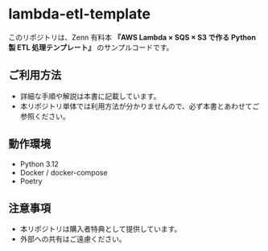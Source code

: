 # lambda-etl-template

このリポジトリは、Zenn 有料本
**『AWS Lambda × SQS × S3 で作る Python 製 ETL 処理テンプレート』**
のサンプルコードです。

## ご利用方法

- 詳細な手順や解説は本書に記載しています。
- 本リポジトリ単体では利用方法が分かりませんので、必ず本書とあわせてご参照ください。

## 動作環境

- Python 3.12
- Docker / docker-compose
- Poetry

## 注意事項

- 本リポジトリは購入者特典として提供しています。
- 外部への共有はご遠慮ください。
